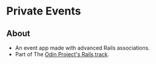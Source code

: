 # Private Events

## About
* An event app made with advanced Rails associations.
* Part of The [Odin Project's Rails track](https://www.theodinproject.com/courses/ruby-on-rails/lessons/associations).